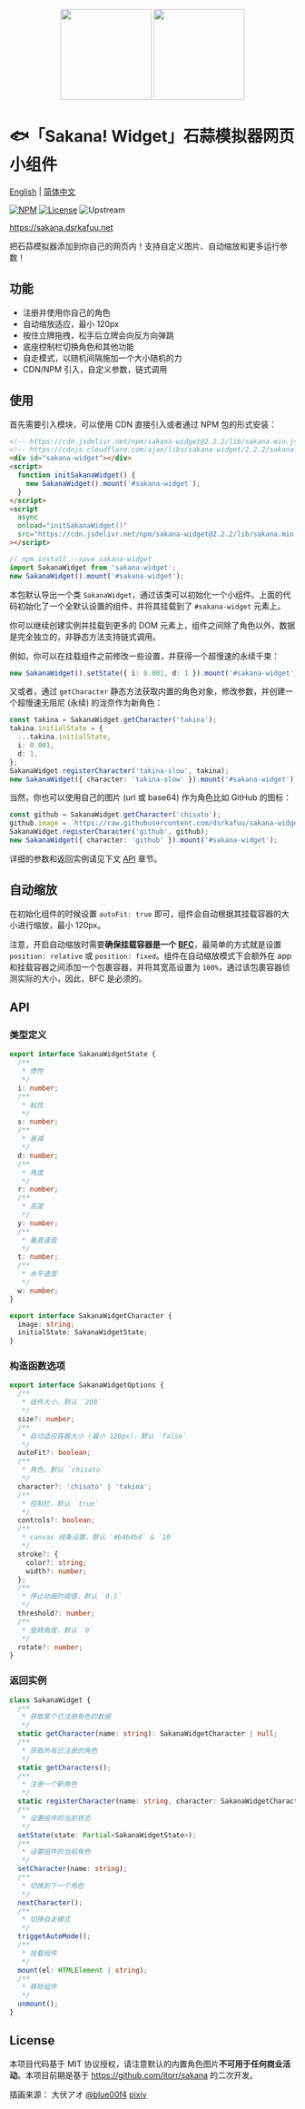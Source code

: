 <p align="center">
<img src="https://raw.githubusercontent.com/dsrkafuu/sakana-widget/main/src/characters/chisato.png" height="160px">
<img src="https://raw.githubusercontent.com/dsrkafuu/sakana-widget/main/src/characters/takina.png" height="160px">
</p>

# 🐟「Sakana! Widget」石蒜模拟器网页小组件

[English](https://github.com/dsrkafuu/sakana-widget/blob/main/README.md) | [简体中文](https://github.com/dsrkafuu/sakana-widget/blob/main/README.zh.md)

[![NPM](https://img.shields.io/npm/v/sakana-widget)](https://www.npmjs.com/package/sakana-widget)
[![License](https://img.shields.io/github/license/dsrkafuu/sakana-widget)](https://github.com/dsrkafuu/sakana-widget/blob/main/LICENSE)
![Upstream](https://img.shields.io/badge/upstream-3ad748a-blue)

<https://sakana.dsrkafuu.net>

把石蒜模拟器添加到你自己的网页内！支持自定义图片、自动缩放和更多运行参数！

## 功能

- 注册并使用你自己的角色
- 自动缩放适应，最小 120px
- 按住立牌拖拽，松手后立牌会向反方向弹跳
- 底座控制栏切换角色和其他功能
- 自走模式，以随机间隔施加一个大小随机的力
- CDN/NPM 引入，自定义参数，链式调用

## 使用

首先需要引入模块，可以使用 CDN 直接引入或者通过 NPM 包的形式安装：

```html
<!-- https://cdn.jsdelivr.net/npm/sakana-widget@2.2.2/lib/sakana.min.js -->
<!-- https://cdnjs.cloudflare.com/ajax/libs/sakana-widget/2.2.2/sakana.min.js -->
<div id="sakana-widget"></div>
<script>
  function initSakanaWidget() {
    new SakanaWidget().mount('#sakana-widget');
  }
</script>
<script
  async
  onload="initSakanaWidget()"
  src="https://cdn.jsdelivr.net/npm/sakana-widget@2.2.2/lib/sakana.min.js"
></script>
```

```ts
// npm install --save sakana-widget
import SakanaWidget from 'sakana-widget';
new SakanaWidget().mount('#sakana-widget');
```

本包默认导出一个类 `SakanaWidget`，通过该类可以初始化一个小组件。上面的代码初始化了一个全默认设置的组件，并将其挂载到了 `#sakana-widget` 元素上。

你可以继续创建实例并挂载到更多的 DOM 元素上，组件之间除了角色以外，数据是完全独立的，非静态方法支持链式调用。

例如，你可以在挂载组件之前修改一些设置，并获得一个超慢速的永续千束：

```ts
new SakanaWidget().setState({ i: 0.001, d: 1 }).mount('#sakana-widget');
```

又或者，通过 `getCharacter` 静态方法获取内置的角色对象，修改参数，并创建一个超慢速无阻尼 (永续) 的泷奈作为新角色：

```ts
const takina = SakanaWidget.getCharacter('takina');
takina.initialState = {
  ...takina.initialState,
  i: 0.001,
  d: 1,
};
SakanaWidget.registerCharacter('takina-slow', takina);
new SakanaWidget({ character: 'takina-slow' }).mount('#sakana-widget');
```

当然，你也可以使用自己的图片 (url 或 base64) 作为角色比如 GitHub 的图标：

```ts
const github = SakanaWidget.getCharacter('chisato');
github.image = `https://raw.githubusercontent.com/dsrkafuu/sakana-widget/main/public/github.png`;
SakanaWidget.registerCharacter('github', github);
new SakanaWidget({ character: 'github' }).mount('#sakana-widget');
```

详细的参数和返回实例请见下文 [API](#api) 章节。

## 自动缩放

在初始化组件的时候设置 `autoFit: true` 即可，组件会自动根据其挂载容器的大小进行缩放，最小 120px。

注意，开启自动缩放时需要**确保挂载容器是一个 [BFC](https://developer.mozilla.org/docs/Web/Guide/CSS/Block_formatting_context)**，最简单的方式就是设置 `position: relative` 或 `position: fixed`。组件在自动缩放模式下会额外在 app 和挂载容器之间添加一个包裹容器，并将其宽高设置为 `100%`，通过该包裹容器侦测实际的大小，因此，BFC 是必须的。

## API

### 类型定义

```ts
export interface SakanaWidgetState {
  /**
   * 惯性
   */
  i: number;
  /**
   * 粘性
   */
  s: number;
  /**
   * 衰减
   */
  d: number;
  /**
   * 角度
   */
  r: number;
  /**
   * 高度
   */
  y: number;
  /**
   * 垂直速度
   */
  t: number;
  /**
   * 水平速度
   */
  w: number;
}

export interface SakanaWidgetCharacter {
  image: string;
  initialState: SakanaWidgetState;
}
```

### 构造函数选项

```ts
export interface SakanaWidgetOptions {
  /**
   * 组件大小，默认 `200`
   */
  size?: number;
  /**
   * 自动适应容器大小 (最小 120px)，默认 `false`
   */
  autoFit?: boolean;
  /**
   * 角色，默认 `chisato`
   */
  character?: 'chisato' | 'takina';
  /**
   * 控制栏，默认 `true`
   */
  controls?: boolean;
  /**
   * canvas 线条设置，默认 `#b4b4b4` & `10`
   */
  stroke?: {
    color?: string;
    width?: number;
  };
  /**
   * 停止动画的阈值，默认 `0.1`
   */
  threshold?: number;
  /**
   * 旋转角度，默认 `0`
   */
  rotate?: number;
}
```

### 返回实例

```ts
class SakanaWidget {
  /**
   * 获取某个已注册角色的数据
   */
  static getCharacter(name: string): SakanaWidgetCharacter | null;
  /**
   * 获取所有已注册的角色
   */
  static getCharacters();
  /**
   * 注册一个新角色
   */
  static registerCharacter(name: string, character: SakanaWidgetCharacter);
  /**
   * 设置组件的当前状态
   */
  setState(state: Partial<SakanaWidgetState>);
  /**
   * 设置组件的当前角色
   */
  setCharacter(name: string);
  /**
   * 切换到下一个角色
   */
  nextCharacter();
  /**
   * 切换自走模式
   */
  triggetAutoMode();
  /**
   * 挂载组件
   */
  mount(el: HTMLElement | string);
  /**
   * 移除组件
   */
  unmount();
}
```

## License

本项目代码基于 MIT 协议授权，请注意默认的内置角色图片**不可用于任何商业活动**。本项目前期是基于 https://github.com/itorr/sakana 的二次开发。

插画来源： 大伏アオ [@blue00f4](https://twitter.com/blue00f4) [pixiv](https://pixiv.me/aoiroblue1340)
